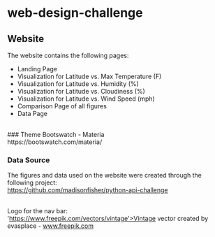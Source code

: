 # web-design-challenge

## Website
The website contains the following pages:
- Landing Page
- Visualization for Latitude vs. Max Temperature (F)
- Visualization for Latitude vs. Humidity (%)
- Visualization for Latitude vs. Cloudiness (%)
- Visualization for Latitude vs. Wind Speed (mph)
- Comparison Page of all figures
- Data Page
</br>
### Theme
Bootswatch - Materia </br>
https://bootswatch.com/materia/

### Data Source
The figures and data used on the website were created through the following project: </br>
https://github.com/madisonfisher/python-api-challenge </br>
</br>

Logo for the nav bar: </br>
'https://www.freepik.com/vectors/vintage'>Vintage vector created by evasplace - www.freepik.com


